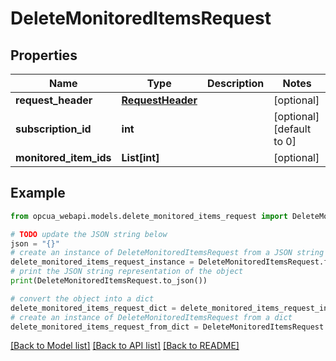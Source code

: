 # DeleteMonitoredItemsRequest


## Properties

Name | Type | Description | Notes
------------ | ------------- | ------------- | -------------
**request_header** | [**RequestHeader**](RequestHeader.md) |  | [optional] 
**subscription_id** | **int** |  | [optional] [default to 0]
**monitored_item_ids** | **List[int]** |  | [optional] 

## Example

```python
from opcua_webapi.models.delete_monitored_items_request import DeleteMonitoredItemsRequest

# TODO update the JSON string below
json = "{}"
# create an instance of DeleteMonitoredItemsRequest from a JSON string
delete_monitored_items_request_instance = DeleteMonitoredItemsRequest.from_json(json)
# print the JSON string representation of the object
print(DeleteMonitoredItemsRequest.to_json())

# convert the object into a dict
delete_monitored_items_request_dict = delete_monitored_items_request_instance.to_dict()
# create an instance of DeleteMonitoredItemsRequest from a dict
delete_monitored_items_request_from_dict = DeleteMonitoredItemsRequest.from_dict(delete_monitored_items_request_dict)
```
[[Back to Model list]](../README.md#documentation-for-models) [[Back to API list]](../README.md#documentation-for-api-endpoints) [[Back to README]](../README.md)


